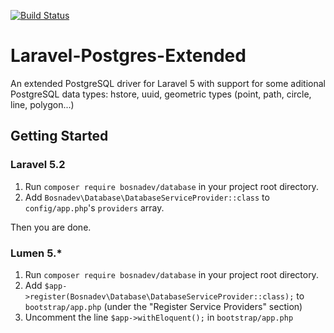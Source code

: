 [![Build Status](https://travis-ci.org/Bosnadev/Database.svg?branch=master)](https://travis-ci.org/Bosnadev/Database)


Laravel-Postgres-Extended
=========================

An extended PostgreSQL driver for Laravel 5 with support for some aditional PostgreSQL data types: hstore, uuid, geometric types (point, path, circle, line, polygon...)

## Getting Started  
### Laravel 5.2
1. Run `composer require bosnadev/database` in your project root directory.
2. Add `Bosnadev\Database\DatabaseServiceProvider::class` to `config/app.php`'s `providers` array.

Then you are done.

### Lumen 5.*
1. Run `composer require bosnadev/database` in your project root directory.
2. Add `$app->register(Bosnadev\Database\DatabaseServiceProvider::class);` to `bootstrap/app.php` (under the "Register Service Providers" section)
3. Uncomment the line `$app->withEloquent();` in `bootstrap/app.php`

